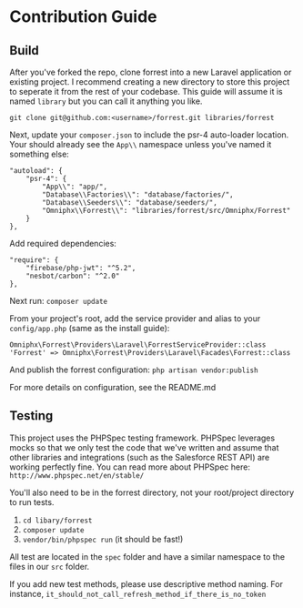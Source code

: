 # Contribution Guide

## Build

After you've forked the repo, clone forrest into a new Laravel application or existing project. I recommend creating a new directory to store this project to seperate it from the rest of your codebase. This guide will assume it is named `library` but you can call it anything you like.

`git clone git@github.com:<username>/forrest.git libraries/forrest`

Next, update your `composer.json` to include the psr-4 auto-loader location. Your should already see the `App\\` namespace unless you've named it something else:

```
"autoload": {
    "psr-4": {
        "App\\": "app/",
        "Database\\Factories\\": "database/factories/",
        "Database\\Seeders\\": "database/seeders/",
        "Omniphx\\Forrest\\": "libraries/forrest/src/Omniphx/Forrest"
    }
},
```

Add required dependencies:

```
"require": {
    "firebase/php-jwt": "^5.2",
    "nesbot/carbon": "^2.0"
},
```

Next run: `composer update`

From your project's root, add the service provider and alias to your `config/app.php` (same as the install guide):

```
Omniphx\Forrest\Providers\Laravel\ForrestServiceProvider::class
'Forrest' => Omniphx\Forrest\Providers\Laravel\Facades\Forrest::class
```

And publish the forrest configuration: `php artisan vendor:publish`

For more details on configuration, see the README.md

## Testing

This project uses the PHPSpec testing framework. PHPSpec leverages mocks so that we only test the code that we've written and assume that other libraries and integrations (such as the Salesforce REST API) are working perfectly fine. You can read more about PHPSpec here: `http://www.phpspec.net/en/stable/`

You'll also need to be in the forrest directory, not your root/project directory to run tests.

1. `cd libary/forrest`
2. `composer update`
3. `vendor/bin/phpspec run` (it should be fast!)

All test are located in the `spec` folder and have a similar namespace to the files in our `src` folder.

If you add new test methods, please use descriptive method naming. For instance, `it_should_not_call_refresh_method_if_there_is_no_token`
